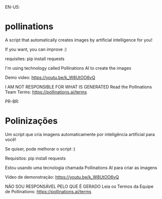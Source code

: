 EN-US:
# pollinations
A script that automatically creates images by artificial intelligence for you!

If you want, you can improve :)

requisites:
pip install requests

I'm using technology called Pollinations AI to create the images

Demo video:
https://youtu.be/k_W8UtOO6vQ

I AM NOT RESPONSIBLE FOR WHAT IS GENERATED
Read the Pollinations Team Terms: 
https://pollinations.ai/terms

PR-BR:
# Polinizações
Um script que cria imagens automaticamente por inteligência artificial para você!

Se quiser, pode melhorar o script :)

Requisitos: 
pip install requests

Estou usando uma tecnologia chamada Pollinations AI para criar as imagens 

Vídeo de demonstração: 
https://youtu.be/k_W8UtOO6vQ

NÃO SOU RESPONSÁVEL PELO QUE É GERADO 
Leia os Termos da Equipe de Pollinations: https://pollinations.ai/terms
